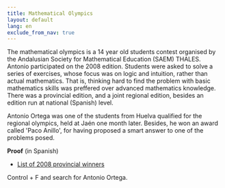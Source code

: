```yaml
---
title: Mathematical Olympics
layout: default
lang: en
exclude_from_nav: true
---
```


The mathematical olympics is a 14 year old students contest organised by the Andalusian Society for Mathematical Education (SAEM) THALES. Antonio participated on the 2008 edition. Students were asked to solve a series of exercises, whose focus was on logic and intuition, rather than actual mathematics. That is, thinking hard to find the problem with basic mathematics skills was preffered over advanced mathematics knowledge.
There was a provincial edition, and a joint regional edition, besides an edition run at national (Spanish) level.

Antonio Ortega was one of the students from Huelva qualified for the regional olympics, held at Jaén one month later. Besides, he won an award called 'Paco Anillo', for having proposed a smart answer to one of the problems posed.

**Proof** (in Spanish)

+ [List of 2008 provincial winners](http://thales.cica.es/olimpiada2/?q=node/1203)

Control + F and search for Antonio Ortega.
